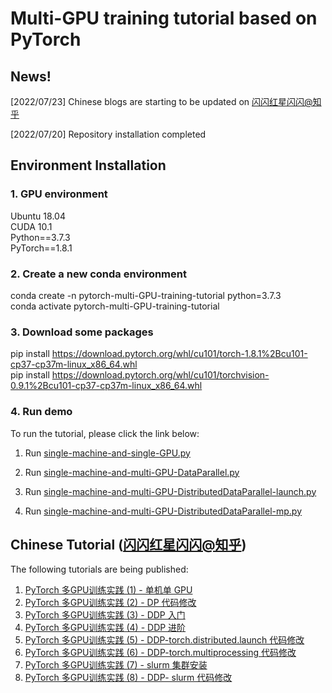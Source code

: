 # Multi-GPU training tutorial based on PyTorch

## News!

[2022/07/23] Chinese blogs are starting to be updated on [闪闪红星闪闪@知乎](https://www.zhihu.com/people/xiang-hong-xin-6)

[2022/07/20] Repository installation completed



## Environment Installation

### 1. GPU environment
Ubuntu 18.04 \
CUDA 10.1 \
Python==3.7.3 \
PyTorch==1.8.1

### 2. Create a new conda environment
conda create -n pytorch-multi-GPU-training-tutorial python=3.7.3\
conda activate pytorch-multi-GPU-training-tutorial

### 3. Download some packages
pip install https://download.pytorch.org/whl/cu101/torch-1.8.1%2Bcu101-cp37-cp37m-linux_x86_64.whl \
pip install https://download.pytorch.org/whl/cu101/torchvision-0.9.1%2Bcu101-cp37-cp37m-linux_x86_64.whl

### 4. Run demo

To run the tutorial, please click the link below:

1. Run [single-machine-and-single-GPU.py](https://github.com/HongxinXiang/pytorch-multi-GPU-training-tutorial/blob/master/RUN.md#run-with-single-machine-and-multi-gpu-dataparallelpy)

2. Run [single-machine-and-multi-GPU-DataParallel.py](https://github.com/HongxinXiang/pytorch-multi-GPU-training-tutorial/blob/master/RUN.md#run-with-single-machine-and-single-gpupy)

3. Run [single-machine-and-multi-GPU-DistributedDataParallel-launch.py](https://github.com/HongxinXiang/pytorch-multi-GPU-training-tutorial/blob/master/RUN.md#run-with-single-machine-and-multi-gpu-distributeddataparallel-launchpy)

4. Run [single-machine-and-multi-GPU-DistributedDataParallel-mp.py](https://github.com/HongxinXiang/pytorch-multi-GPU-training-tutorial/blob/master/RUN.md#run-with-single-machine-and-multi-gpu-distributeddataparallel-mppy)



## Chinese Tutorial ([闪闪红星闪闪@知乎](https://www.zhihu.com/people/xiang-hong-xin-6))
The following tutorials are being published: 
1. [PyTorch 多GPU训练实践 (1) - 单机单 GPU](https://zhuanlan.zhihu.com/p/542584557)
2. [PyTorch 多GPU训练实践 (2) - DP 代码修改](https://zhuanlan.zhihu.com/p/542622592)
3. [PyTorch 多GPU训练实践 (3) - DDP 入门](https://zhuanlan.zhihu.com/p/543070117)
4. [PyTorch 多GPU训练实践 (4) - DDP 进阶](https://zhuanlan.zhihu.com/p/543207172)
5. [PyTorch 多GPU训练实践 (5) - DDP-torch.distributed.launch 代码修改](https://zhuanlan.zhihu.com/p/543198995)
6. [PyTorch 多GPU训练实践 (6) - DDP-torch.multiprocessing 代码修改](https://zhuanlan.zhihu.com/p/544066865)
7. [PyTorch 多GPU训练实践 (7) - slurm 集群安装](https://zhuanlan.zhihu.com/p/544142315)
8. [PyTorch 多GPU训练实践 (8) - DDP- slurm 代码修改](https://zhuanlan.zhihu.com/p/544196074)